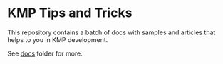 # KMP Tips and Tricks

This repository contains a batch of docs with samples and articles that helps to you in KMP development.

See [docs](docs) folder for more.
